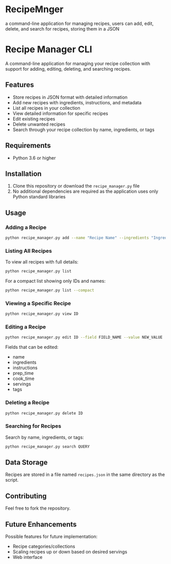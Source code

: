 # RecipeMnger
a command-line application for managing recipes, users can add, edit, delete, and search for recipes, storing them in a JSON


# Recipe Manager CLI

A command-line application for managing your recipe collection with support for adding, editing, deleting, and searching recipes.

## Features

- Store recipes in JSON format with detailed information
- Add new recipes with ingredients, instructions, and metadata
- List all recipes in your collection
- View detailed information for specific recipes
- Edit existing recipes
- Delete unwanted recipes
- Search through your recipe collection by name, ingredients, or tags

## Requirements

- Python 3.6 or higher

## Installation

1. Clone this repository or download the `recipe_manager.py` file
2. No additional dependencies are required as the application uses only Python standard libraries

## Usage

### Adding a Recipe

```bash
python recipe_manager.py add --name "Recipe Name" --ingredients "Ingredient 1" "Ingredient 2" --instructions "Step 1" "Step 2" --prep-time 10 --cook-time 20 --servings 4 --tags "tag1" "tag2"
```


### Listing All Recipes

To view all recipes with full details:
```bash
python recipe_manager.py list
```

For a compact list showing only IDs and names:
```bash
python recipe_manager.py list --compact
```

### Viewing a Specific Recipe

```bash
python recipe_manager.py view ID
```


### Editing a Recipe

```bash
python recipe_manager.py edit ID --field FIELD_NAME --value NEW_VALUE
```

Fields that can be edited:
- name
- ingredients
- instructions
- prep_time
- cook_time
- servings
- tags



### Deleting a Recipe

```bash
python recipe_manager.py delete ID
```


### Searching for Recipes

Search by name, ingredients, or tags:
```bash
python recipe_manager.py search QUERY
```


## Data Storage

Recipes are stored in a file named `recipes.json` in the same directory as the script.



## Contributing

Feel free to fork the repository.

## Future Enhancements

Possible features for future implementation:
- Recipe categories/collections
- Scaling recipes up or down based on desired servings
- Web interface
